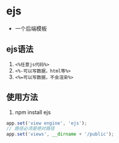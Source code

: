 # ejs

- 一个后端模板

## ejs语法

1. ```<%任意js代码%>```
2. ```<%-可以写数据，html等%>```
3. ```<%=可以写数据，不会渲染%>```

## 使用方法

1. npm install ejs

```js
app.set('view engine', 'ejs');
// 路径必须是绝对路径
app.set('views', __dirname + '/public');
```
